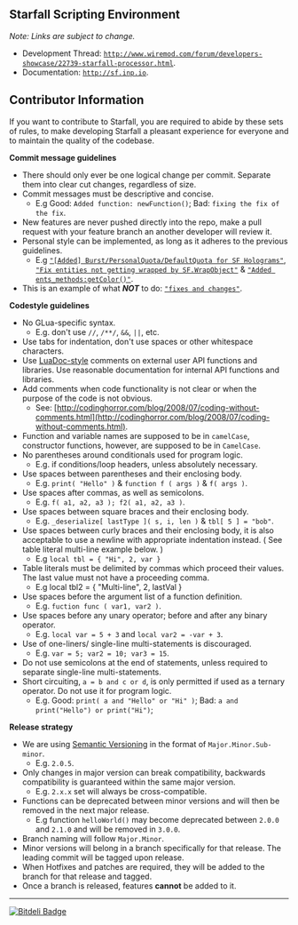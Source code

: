 Starfall Scripting Environment
----------

*Note: Links are subject to change.*
- Development Thread: [`http://www.wiremod.com/forum/developers-showcase/22739-starfall-processor.html`](http://www.wiremod.com/forum/developers-showcase/22739-starfall-processor.html?goto=newpost).
- Documentation: [`http://sf.inp.io`](http://sf.inp.io).

Contributor Information
----------


If you want to contribute to Starfall, you are required to abide by these sets of rules, to make developing Starfall a pleasant experience for everyone and to maintain the quality of the codebase.

**Commit message guidelines**
- There should only ever be one logical change per commit. Separate them into clear cut changes, regardless of size.
- Commit messages must be descriptive and concise.
  - E.g Good: `Added function: newFunction()`; Bad: `fixing the fix of the fix`.
- New features are never pushed directly into the repo, make a pull request with your feature branch an another developer will review it.
- Personal style can be implemented, as long as it adheres to the previous guidelines.
  - E.g [`"[Added] Burst/PersonalQuota/DefaultQuota for SF Holograms"`](https://github.com/INPStarfall/Starfall/commit/7dfb693a5937d18d4e9f6c0135773bc6326b9c60), [`"Fix entities not getting wrapped by SF.WrapObject"`](https://github.com/INPStarfall/Starfall/commit/644dac74aef7800ecab1e6a2b8d17f26843d3842) & [`"Added ents_methods:getColor()"`](https://github.com/INPStarfall/Starfall/commit/9ceee328bd884819b3015dedda3b197b12134ef3).
- This is an example of what ***NOT*** to do: [`"fixes and changes"`](https://github.com/INPStarfall/Starfall/commit/d6b36328ce19da9a9b7f04e4c09266c8fd60a466).

**Codestyle guidelines**
- No GLua-specific syntax. 
  - E.g. don't use `//`, `/**/`, `&&`, `||`, etc.
- Use tabs for indentation, don't use spaces or other whitespace characters.
- Use [LuaDoc-style](http://keplerproject.github.io/luadoc/manual.html) comments on external user API functions and libraries. Use reasonable documentation for internal API functions and libraries.
- Add comments when code functionality is not clear or when the purpose of the code is not obvious.
  - See: [http://codinghorror.com/blog/2008/07/coding-without-comments.html](http://codinghorror.com/blog/2008/07/coding-without-comments.html).
- Function and variable names are supposed to be in `camelCase`, constructor functions, however, are supposed to be in `CamelCase`.
- No parentheses around conditionals used for program logic.
  - E.g. if conditions/loop headers, unless absolutely necessary.
- Use spaces between parentheses and their enclosing body. 
  - E.g. `print( "Hello" )` & `function f ( args )` & `f( args )`.
- Use spaces after commas, as well as semicolons.
  - E.g. `f( a1, a2, a3 ); f2( a1, a2, a3 )`.
- Use spaces between square braces and their enclosing body.
  - E.g. `_deserialize[ lastType ]( s, i, len )` & `tbl[ 5 ] = "bob"`.
- Use spaces between curly braces and their enclosing body, it is also acceptable to use a newline with appropriate indentation instead. ( See table literal multi-line example below. )
  - E.g `local tbl = { "Hi", 2, var }`
- Table literals must be delimited by commas which proceed their values. The last value must not have a proceeding comma.
  - E.g
	    local tbl2 = {
		    "Multi-line",
		    2,
		    lastVal
	    }
- Use spaces before the argument list of a function definition. 
  - E.g. `fuction func ( var1, var2 )`.
- Use spaces before any unary operator; before and after any binary operator. 
  - E.g. `local var = 5 + 3` and `local var2 = -var + 3`.
- Use of one-liners/ single-line multi-statements is discouraged. 
  - E.g. `var = 5; var2 = 10; var3 = 15`.
- Do not use semicolons at the end of statements, unless required to separate single-line multi-statements.
- Short circuiting, `a = b and c or d`, is only permitted if used as a ternary operator. Do not use it for program logic. 
  - E.g. Good: `print( a and "Hello" or "Hi" )`; Bad: `a and print("Hello") or print("Hi")`;

**Release strategy**
- We are using [Semantic Versioning](http://semver.org) in the format of `Major.Minor.Sub-minor`.
  - E.g. `2.0.5`. 
- Only changes in major version can break compatibility, backwards compatibility is guaranteed within the same major version.
  - E.g. `2.x.x` set will always be cross-compatible. 
- Functions can be deprecated between minor versions and will then be removed in the next major release.
  - E.g function `helloWorld()` may become deprecated between `2.0.0` and `2.1.0` and will be removed in `3.0.0`.
- Branch naming will follow `Major.Minor`.
- Minor versions will belong in a branch specifically for that release. The leading commit will be tagged upon release. 
- When Hotfixes and patches are required, they will be added to the branch for that release and tagged.
- Once a branch is released, features **cannot** be added to it.


----------
[![Bitdeli Badge](https://d2weczhvl823v0.cloudfront.net/INPStarfall/starfall/trend.png)](https://bitdeli.com/free "Bitdeli Badge")
